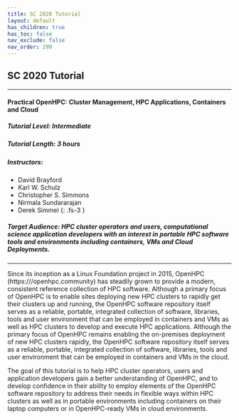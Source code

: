 ```yaml
---
title: SC 2020 Tutorial
layout: default
has_children: true
has_toc: false
nav_exclude: false
nav_order: 299
---
```


## SC 2020 Tutorial

---
#### Practical OpenHPC: Cluster Management, HPC Applications, Containers and Cloud
##### Tutorial Level: Intermediate
##### Tutorial Length: 3 hours
##### Instructors:

* David Brayford
* Karl W. Schulz
* Christopher S. Simmons
* Nirmala Sundararajan
* Derek Simmel
{: .fs-3 }

##### Target Audience: HPC cluster operators and users, computational science application developers with an interest in portable HPC software tools and environments including containers, VMs and Cloud Deployments.


---

Since its inception as a Linux Foundation project in 2015, OpenHPC
(https:///openhpc.community) has steadily grown to provide a modern, consistent
reference collection of HPC software. Although a primary focus of OpenHPC is to
enable sites deploying new HPC clusters to rapidly get their clusters up and
running, the OpenHPC software repository itself serves as a reliable, portable,
integrated collection of software, libraries, tools and user environment that
can be employed in containers and VMs as well as HPC clusters to develop and
execute HPC applications.  Although the primary focus of OpenHPC remains
enabling the on-premises deployment of new HPC clusters rapidly, the OpenHPC
software repository itself serves as a reliable, portable, integrated collection
of software, libraries, tools and user environment that can be employed in
containers and VMs in the cloud. 

The goal of this tutorial is to help HPC cluster operators, users and
application developers gain a better understanding of OpenHPC, and to develop
confidence in their ability to employ elements of the OpenHPC software
repository to address their needs in flexible ways within HPC clusters as well
as in portable environments including containers on their laptop computers or in
OpenHPC-ready VMs in cloud environments.
